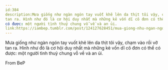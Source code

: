 ```yaml
---
id:384
description:Mưa giống như ngàn ngón tay vuốt khẽ lên da thịt tôi vậy, chạm vào rồi vỡ
tan ra. Hình như đó là cơ hội duy nhất mà những kẻ vốn dĩ cô đơn có thể
có được: một người tình thuỷ chung vỗ về và an ủi.
link:https://iambep.tumblr.com/post/124127628451/mua-giong-nhu-ngan-ngon-tay-vuot-khe-len-da-thit
---
```


Mưa giống như ngàn ngón tay vuốt khẽ lên da thịt tôi vậy, chạm vào rồi vỡ
tan ra. Hình như đó là cơ hội duy nhất mà những kẻ vốn dĩ cô đơn có thể
có được: một người tình thuỷ chung vỗ về và an ủi.

From BeP